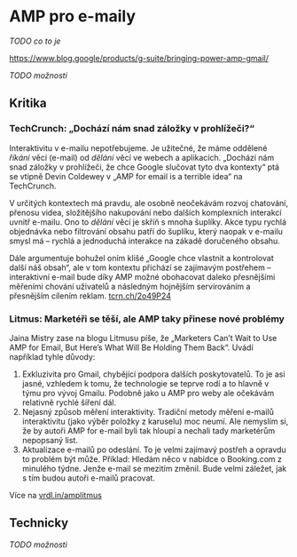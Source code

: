 # AMP pro e-maily

*TODO co to je*

https://www.blog.google/products/g-suite/bringing-power-amp-gmail/

*TODO možnosti*

## Kritika

### TechCrunch: „Dochází nám snad záložky v prohlížeči?“

Interaktivitu v e-mailu nepotřebujeme. Je užitečné, že máme oddělené *říkání* věcí (e-mail) od *dělání* věcí ve webech a aplikacích.  „Dochází nám snad záložky v prohlížeči, že chce Google slučovat tyto dva kontexty“ ptá se vtipně Devin Coldewey v „AMP for email is a terrible idea“ na TechCrunch.

V určitých kontextech má pravdu, ale osobně neočekávám rozvoj chatování, přenosu videa, složitějšího nakupování nebo dalších komplexních interakcí uvnitř e-mailu. Ono to *dělání* věcí je skříň s mnoha šuplíky. Akce typu rychlá objednávka nebo filtrování obsahu patří do šuplíku, který naopak v e-mailu smysl má – rychlá a jednoduchá interakce na zákadě doručeného obsahu.

Dále argumentuje bohužel oním klišé „Google chce vlastnit a kontrolovat další náš obsah“, ale v tom kontextu přichází se zajímavým postřehem – interaktivní e-mail bude díky AMP možné obohacovat daleko přesnějšími měřeními chování uživatelů a následným hojnějším servírováním a přesnějším cílením reklam. [tcrn.ch/2o49P24](https://techcrunch.com/2018/02/13/amp-for-email-is-a-terrible-idea/)

### Litmus: Marketéři se těší, ale AMP taky přinese nové problémy

Jaina Mistry zase na blogu Litmusu píše, že „Marketers Can’t Wait to Use AMP for Email, But Here’s What Will Be Holding Them Back“. Uvádí například tyhle důvody:

1. Exkluzivita pro Gmail, chybějící podpora dalších poskytovatelů. To je asi jasné, vzhledem k tomu, že technologie se teprve rodí a to hlavně v týmu pro vývoj Gmailu. Podobně jako u AMP pro weby ale očekávám relativně rychlé šíření dál.
2. Nejasný způsob měření interaktivity. Tradiční metody měření e-mailů interaktivitu (jako výběr položky z karuselu) moc neumí. Ale nemyslím si, že by autoři AMP for e-mail byli tak hloupí a nechali tady marketérům nepopsaný list.
3. Aktualizace e-mailů po odeslání. To je velmi zajímavý postřeh a opravdu to problém být může. Příklad: Hledám něco v nabídce o Booking.com z minulého týdne. Jenže e-mail se mezitím změnil. Bude velmi záležet, jak s tím budou autoři e-mailů pracovat.

Více na [vrdl.in/amplitmus](https://litmus.com/blog/marketers-cant-wait-to-use-amp-for-email-but-heres-what-will-be-holding-them-back)

## Technicky

*TODO možnosti*
